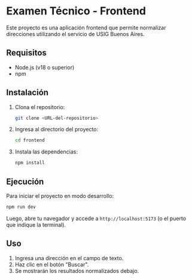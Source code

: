# Examen Técnico - Frontend

Este proyecto es una aplicación frontend que permite normalizar direcciones utilizando el servicio de USIG Buenos Aires.

## Requisitos

- Node.js (v18 o superior)
- npm

## Instalación

1. Clona el repositorio:
   ```bash
   git clone <URL-del-repositorio>
   ```
2. Ingresa al directorio del proyecto:
   ```bash
   cd frontend
   ```
3. Instala las dependencias:
   ```bash
   npm install
   ```

## Ejecución

Para iniciar el proyecto en modo desarrollo:

```bash
npm run dev
```

Luego, abre tu navegador y accede a `http://localhost:5173` (o el puerto que indique la terminal).

## Uso

1. Ingresa una dirección en el campo de texto.
2. Haz clic en el botón "Buscar".
3. Se mostrarán los resultados normalizados debajo.
